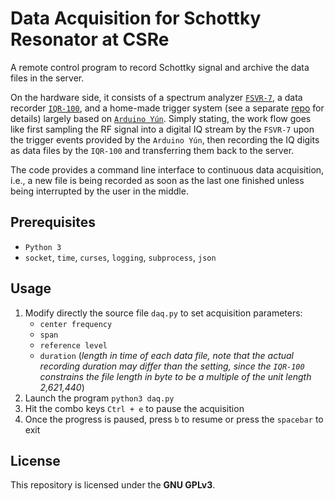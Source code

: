 # Data Acquisition for Schottky Resonator at CSRe
A remote control program to record Schottky signal and archive the data files in the server.

On the hardware side, it consists of a spectrum analyzer [`FSVR-7`](https://www.rohde-schwarz.com/us/product/fsvr-productstartpage_63493-11047.html), a data recorder [`IQR-100`](https://www.rohde-schwarz.com/us/product/iqr-productstartpage_63493-11213.html), and a home-made trigger system (see a separate [repo](https://github.com/SchottkySpectroscopyIMP/ArduinoTriggerSystem) for details) largely based on [`Arduino Yún`](https://store.arduino.cc/usa/arduino-yun).
Simply stating, the work flow goes like first sampling the RF signal into a digital IQ stream by the `FSVR-7` upon the trigger events provided by the `Arduino Yún`, then recording the IQ digits as data files by the `IQR-100` and transferring them back to the server.

The code provides a command line interface to continuous data acquisition, i.e., a new file is being recorded as soon as the last one finished unless being interrupted by the user in the middle.

## Prerequisites
 - `Python 3`
 - `socket`, `time`, `curses`, `logging`, `subprocess`, `json`

## Usage
 1. Modify directly the source file `daq.py` to set acquisition parameters:
    - `center frequency`
    - `span`
    - `reference level`
    - `duration` (_length in time of each data file, note that the actual recording duration may differ than the setting, since the `IQR-100` constrains the file length in byte to be a multiple of the unit length 2,621,440_)
 2. Launch the program `python3 daq.py`
 3. Hit the combo keys `Ctrl + e` to pause the acquisition
 4. Once the progress is paused, press `b` to resume or press the `spacebar` to exit

## License
This repository is licensed under the **GNU GPLv3**.
